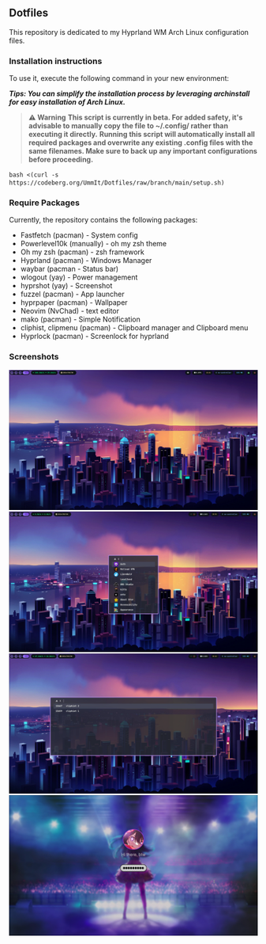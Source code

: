 ## Dotfiles

This repository is dedicated to my Hyprland WM Arch Linux configuration files.

### Installation instructions

To use it, execute the following command in your new environment:

***Tips: You can simplify the installation process by leveraging archinstall for easy installation of Arch Linux.***

> **⚠️ Warning**
> **This script is currently in beta. For added safety, it's advisable to manually copy the file to **~/.config/** rather than executing it directly.**
> **Running this script will automatically install all required packages and overwrite any existing .config files with the same filenames. Make sure to back up any important configurations before proceeding.**

```shell
bash <(curl -s https://codeberg.org/UmmIt/Dotfiles/raw/branch/main/setup.sh)
```

### Require Packages

Currently, the repository contains the following packages:

- Fastfetch (pacman) - System config
- Powerlevel10k (manually) - oh my zsh theme
- Oh my zsh (pacman) - zsh framework
- Hyprland (pacman) - Windows Manager
- waybar (pacman - Status bar)
- wlogout (yay) - Power management
- hyprshot (yay) - Screenshot
- fuzzel (pacman) - App launcher
- hyprpaper (pacman) - Wallpaper
- Neovim (NvChad) - text editor
- mako (pacman) - Simple Notification
- cliphist, clipmenu (pacman) - Clipboard manager and Clipboard menu
- Hyprlock (pacman) - Screenlock for hyprland

### Screenshots

![Hyprland Fullscreen](./screenshots/fullscreen.png)
![Hyprland Fuzzel](./screenshots/fullscreen-fuzzel.png)
![Hyprland Cliphist dmenu](./screenshots/fullscreen-cliphist-dmenu.png)
![Hyprlock](./screenshots/hyprlock.png)
